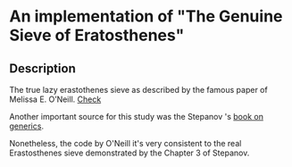 # An implementation of "The Genuine Sieve of Eratosthenes"
## Description
The true lazy erastothenes sieve as described by the famous paper of Melissa E. O’Neill. [Check](https://www.cs.hmc.edu/~oneill/papers/Sieve-JFP.pdf)

Another important source for this study was the Stepanov 's [book on generics](https://www.amazon.com/Mathematics-Generic-Programming-Alexander-Stepanov/dp/0321942043).

Nonetheless, the code by O'Neill it's very consistent to the real Erastosthenes sieve demonstrated by the Chapter 3 of Stepanov.
